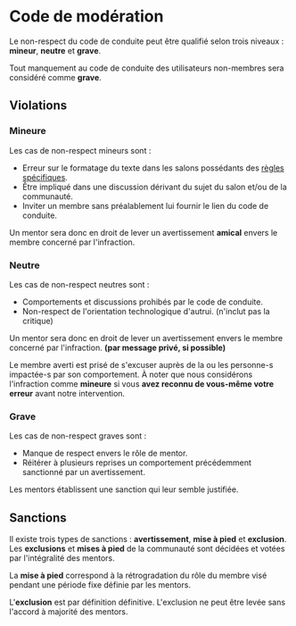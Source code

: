 # Code de modération
Le non-respect du code de conduite peut être qualifié selon trois niveaux : **mineur**, **neutre** et **grave**.

Tout manquement au code de conduite des utilisateurs non-membres sera considéré comme **grave**.

## Violations
### Mineure
Les cas de non-respect mineurs sont :
* Erreur sur le formatage du texte dans les salons possédants des [règles spécifiques](./README.md#règles-spécifiques-à-certain-salons).
* Être impliqué dans une discussion dérivant du sujet du salon et/ou de la communauté.
* Inviter un membre sans préalablement lui fournir le lien du code de conduite.

Un mentor sera donc en droit de lever un avertissement **amical** envers le membre concerné par l'infraction.

### Neutre
Les cas de non-respect neutres sont :
* Comportements et discussions prohibés par le code de conduite.
* Non-respect de l'orientation technologique d'autrui. (n'inclut pas la critique)

Un mentor sera donc en droit de lever un avertissement envers le membre concerné par l'infraction. **(par message privé, si possible)**

Le membre averti est prisé de s'excuser auprès de la ou les personne-s impactée-s par son comportement. À noter que nous considérons l'infraction comme **mineure** si vous **avez reconnu de vous-même votre erreur** avant notre intervention.

### Grave
Les cas de non-respect graves sont :
* Manque de respect envers le rôle de mentor.
* Réitérer à plusieurs reprises un comportement précédemment sanctionné par un avertissement.

Les mentors établissent une sanction qui leur semble justifiée.

## Sanctions
Il existe trois types de sanctions : **avertissement**, **mise à pied** et **exclusion**.
Les **exclusions** et **mises à pied** de la communauté sont décidées et votées par l'intégralité des mentors.

La **mise à pied** correspond à la rétrogradation du rôle du membre visé pendant une période fixe définie par les mentors.

L'**exclusion** est par définition définitive. L'exclusion ne peut être levée sans l'accord à majorité des mentors.